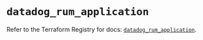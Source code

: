 # `datadog_rum_application`

Refer to the Terraform Registry for docs: [`datadog_rum_application`](https://registry.terraform.io/providers/datadog/datadog/3.44.0/docs/resources/rum_application).
